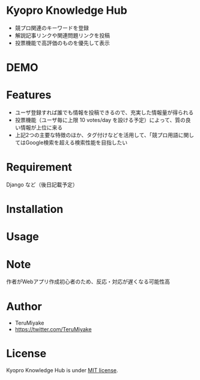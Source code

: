 # Kyopro Knowledge Hub
* 競プロ関連のキーワードを登録
* 解説記事リンクや関連問題リンクを投稿
* 投票機能で高評価のものを優先して表示

# DEMO


# Features
* ユーザ登録すれば誰でも情報を投稿できるので、充実した情報量が得られる
* 投票機能（ユーザ毎に上限 10 votes/day を設ける予定）によって、質の良い情報が上位に来る
* 上記2つの主要な特徴のほか、タグ付けなどを活用して、「競プロ用語に関してはGoogle検索を超える検索性能を目指したい

# Requirement
Django など（後日記載予定）

# Installation

# Usage

# Note
作者がWebアプリ作成初心者のため、反応・対応が遅くなる可能性高

# Author
* TeruMiyake
* https://twitter.com/TeruMiyake

# License
Kyopro Knowledge Hub is under [MIT license](https://en.wikipedia.org/wiki/MIT_License).
